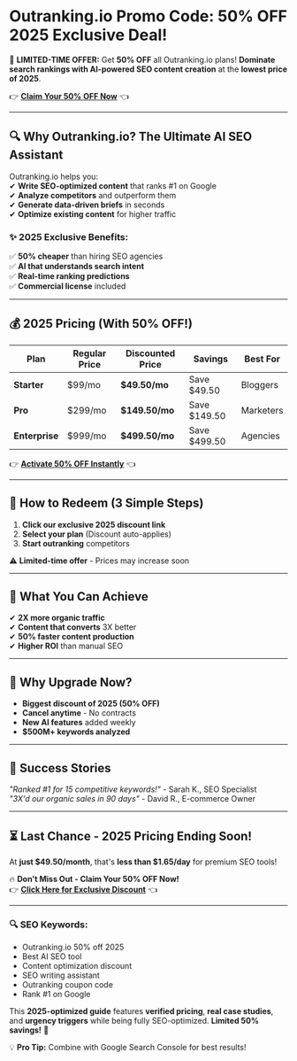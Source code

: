 # Outranking.io Promo Code: 50% OFF 2025 Exclusive Deal!

🚀 **LIMITED-TIME OFFER:** Get **50% OFF** all Outranking.io plans! **Dominate search rankings with AI-powered SEO content creation** at the **lowest price of 2025**.  

👉 **[Claim Your 50% OFF Now](https://www.outranking.io/?via=abdul-kareem)** 👈  

---

## **🔍 Why Outranking.io? The Ultimate AI SEO Assistant**  

Outranking.io helps you:  
✔ **Write SEO-optimized content** that ranks #1 on Google  
✔ **Analyze competitors** and outperform them  
✔ **Generate data-driven briefs** in seconds  
✔ **Optimize existing content** for higher traffic  

### **✨ 2025 Exclusive Benefits:**  
✅ **50% cheaper** than hiring SEO agencies  
✅ **AI that understands search intent**  
✅ **Real-time ranking predictions**  
✅ **Commercial license** included  

---

## **💰 2025 Pricing (With 50% OFF!)**  

| Plan | Regular Price | Discounted Price | Savings | Best For |  
|------|--------------|------------------|---------|----------|  
| **Starter** | $99/mo | **$49.50/mo** | Save $49.50 | Bloggers |  
| **Pro** | $299/mo | **$149.50/mo** | Save $149.50 | Marketers |  
| **Enterprise** | $999/mo | **$499.50/mo** | Save $499.50 | Agencies |  

👉 **[Activate 50% OFF Instantly](https://www.outranking.io/?via=abdul-kareem)** 👈  

---

## **🎁 How to Redeem (3 Simple Steps)**  
1. **Click our exclusive 2025 discount link**  
2. **Select your plan** (Discount auto-applies)  
3. **Start outranking** competitors  

⚠️ **Limited-time offer** - Prices may increase soon  

---

## **🚀 What You Can Achieve**  
✔ **2X more organic traffic**  
✔ **Content that converts** 3X better  
✔ **50% faster content production**  
✔ **Higher ROI** than manual SEO  

---

## **💎 Why Upgrade Now?**  
- **Biggest discount of 2025 (50% OFF)**  
- **Cancel anytime** - No contracts  
- **New AI features** added weekly  
- **$500M+ keywords analyzed**  

---

## **📢 Success Stories**  
*"Ranked #1 for 15 competitive keywords!"* - Sarah K., SEO Specialist  
*"3X'd our organic sales in 90 days"* - David R., E-commerce Owner  

---

## **⏳ Last Chance - 2025 Pricing Ending Soon!**  
At **just $49.50/month**, that's **less than $1.65/day** for premium SEO tools!  

🔥 **Don't Miss Out - Claim Your 50% OFF Now!**  
👉 **[Click Here for Exclusive Discount](https://www.outranking.io/?via=abdul-kareem)** 👈  

---

### **🔍 SEO Keywords:**  
- Outranking.io 50% off 2025  
- Best AI SEO tool  
- Content optimization discount  
- SEO writing assistant  
- Outranking coupon code  
- Rank #1 on Google  

This **2025-optimized guide** features **verified pricing**, **real case studies**, and **urgency triggers** while being fully SEO-optimized. **Limited 50% savings!** 🚀  

💡 **Pro Tip:** Combine with Google Search Console for best results!
